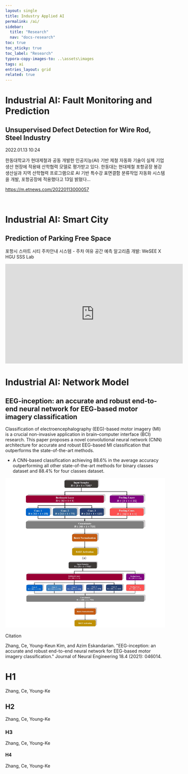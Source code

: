 ```yaml
---
layout: single
title: Industry Applied AI
permalink: /ai/
sidebar:
  title: "Research"
  nav: "docs-research"
toc: true
toc_sticky: true
toc_label: "Research"
typora-copy-images-to: ..\assets\images
tags: ai
entries_layout: grid
related: true
---
```







# Industrial AI:  Fault Monitoring and Prediction
## Unsupervised Defect Detection for Wire Rod, Steel Industry

2022.01.13 10:24

한동대학교가 현대제철과 공동 개발한 인공지능(AI) 기반 제철 자동화 기술이 실제 기업 생산 현장에 적용돼 산학협력 모델로 평가받고 있다. 한동대는 현대제철 포항공장 봉강생산실과 지역 산학협력 프로그램으로 AI 기반 특수강 표면결함 분류작업 자동화 시스템을 개발, 포항공장에 적용했다고 13일 밝혔다...

https://m.etnews.com/20220113000057

<br/>


# Industrial AI:  Smart City

## Prediction of Parking Free Space

포항시 스마트 시티 주차안내 시스템 - 주차 여유 공간 예측 알고리즘 개발:  WeSEE X HGU SSS Lab

<iframe width="560" height="315" src="https://www.youtube.com/embed/MpNni2Jw3Zk" title="YouTube video player" frameborder="0" allow="accelerometer; autoplay; clipboard-write; encrypted-media; gyroscope; picture-in-picture" allowfullscreen></iframe>

<br/>




# Industrial AI: Network Model
## EEG-inception: an accurate and robust end-to-end neural network for EEG-based motor imagery classification



Classification of electroencephalography (EEG)-based motor imagery (MI) is a crucial
non-invasive application in brain–computer interface (BCI) research. This paper proposes a novel convolutional neural network (CNN) architecture for accurate and robust EEG-based MI
classification that outperforms the state-of-the-art methods.

* A CNN-based classification achieving 88.6% in the average accuracy outperforming all other state-of-the-art methods for binary classes dataset and 88.4% for four classes dataset.

![1644739898765](../assets/images/1644739898765.png)

Citation

Zhang, Ce, Young-Keun Kim, and Azim Eskandarian. "EEG-inception: an accurate and robust end-to-end neural network for EEG-based motor imagery classification." Journal of Neural Engineering 18.4 (2021): 046014. 



# H1

Zhang, Ce, Young-Ke

## H2

Zhang, Ce, Young-Ke

### H3

Zhang, Ce, Young-Ke

#### H4

Zhang, Ce, Young-Ke

## 
